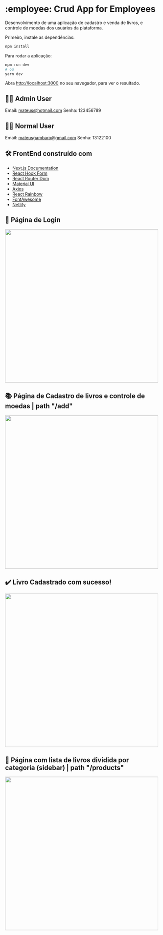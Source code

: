 # :employee: Crud App for Employees

Desenvolvimento de uma aplicação de cadastro e venda de livros, e controle de moedas dos usuários da plataforma.

Primeiro, instale as dependências:

```bash
npm install
```

Para rodar a aplicação:
```bash
npm run dev
# ou
yarn dev
```

Abra [http://localhost:3000](http://localhost:3000) no seu navegador, para ver o resultado.

## :man_technologist: Admin User

Email: mateus@hotmail.com
Senha: 123456789

## :curly_haired_man: Normal User

Email: mateusgambaro@gmail.com
Senha: 13122100


## 🛠️ FrontEnd construído com

* [Next.js Documentation](https://nextjs.org/docs)
* [React Hook Form](https://react-hook-form.com/) 
* [React Router Dom](https://v5.reactrouter.com/) 
* [Material UI](https://mui.com/pt/) 
* [Axios](https://axios-http.com/docs/intro)
* [React Rainbow](https://react-rainbow.io/) 
* [FontAwesome](https://fontawesome.com/)
* [Netlify](https://www.netlify.com/)


## :closed_lock_with_key: Página de Login
<img src="images/login.png" width="500px"/>

## :books: Página de Cadastro de livros e controle de moedas | path "/add"
<img src="images/cadastro.png" width="500px"/>

## :heavy_check_mark: Livro Cadastrado com sucesso!
<img src="images/postMessage.png" width="500px"/>

## :shopping_cart: Página com lista de livros dividida por categoria (sidebar) | path "/products"
<img src="images/books.png" width="500px"/>

